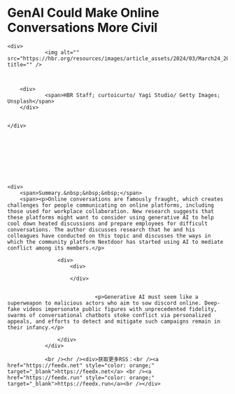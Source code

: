 # GenAI Could Make Online Conversations More Civil

<div>




	<div>
				<img alt="" src="https://hbr.org/resources/images/article_assets/2024/03/March24_20_1370535640_172802354.jpg" title="" />



		<div>
				<span>HBR Staff; curtoicurto/ Yagi Studio/ Getty Images; Unsplash</span>
		</div>


	</div>




	




	<div>
		<span>Summary.&nbsp;&nbsp;&nbsp;</span>
		<span><p>Online conversations are famously fraught, which creates challenges for people communicating on online platforms, including those used for workplace collaboration. New research suggests that these platforms might want to consider using generative AI to help cool down heated discussions and prepare employees for difficult conversations. The author discusses research that he and his colleagues have conducted on this topic and discusses the ways in which the community platform Nextdoor has started using AI to mediate conflict among its members.</p>
</span>
	</div>

					<div>
						<div>
	
						</div>

						
								<p>Generative AI must seem like a superweapon to malicious actors who aim to sow discord online. Deep-fake videos impersonate public figures with unprecedented fidelity, swarms of conversational chatbots stoke conflict via personalized appeals, and efforts to detect and mitigate such campaigns remain in their infancy.</p>
						
<!-- citation -->
					</div>
				</div>

				<br /><hr /><div>获取更多RSS：<br /><a href="https://feedx.net" style="color: orange;" target="_blank">https://feedx.net</a> <br /><a href="https://feedx.run" style="color: orange;" target="_blank">https://feedx.run</a><br /></div>